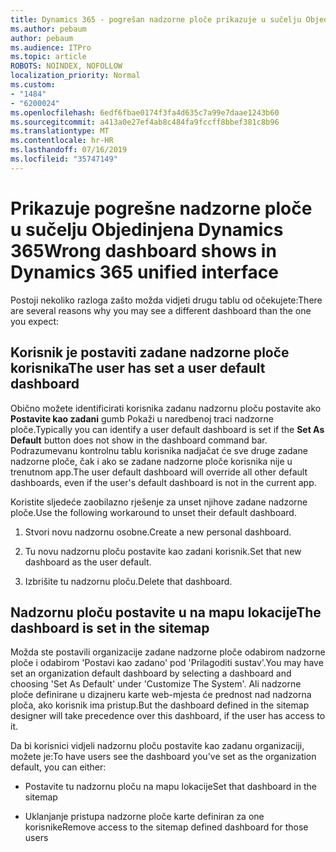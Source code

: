 ```yaml
---
title: Dynamics 365 - pogrešan nadzorne ploče prikazuje u sučelju Objedinjena Dynamics 365
ms.author: pebaum
author: pebaum
ms.audience: ITPro
ms.topic: article
ROBOTS: NOINDEX, NOFOLLOW
localization_priority: Normal
ms.custom:
- "1484"
- "6200024"
ms.openlocfilehash: 6edf6fbae0174f3fa4d635c7a99e7daae1243b60
ms.sourcegitcommit: a413a0e27ef4ab8c484fa9fccff8bbef381c8b96
ms.translationtype: MT
ms.contentlocale: hr-HR
ms.lasthandoff: 07/16/2019
ms.locfileid: "35747149"
---
```

# <a name="wrong-dashboard-shows-in-dynamics-365-unified-interface"></a><span data-ttu-id="8b189-102">Prikazuje pogrešne nadzorne ploče u sučelju Objedinjena Dynamics 365</span><span class="sxs-lookup"><span data-stu-id="8b189-102">Wrong dashboard shows in Dynamics 365 unified interface</span></span>

<span data-ttu-id="8b189-103">Postoji nekoliko razloga zašto možda vidjeti drugu tablu od očekujete:</span><span class="sxs-lookup"><span data-stu-id="8b189-103">There are several reasons why you may see a different dashboard than the one you expect:</span></span>

## <a name="the-user-has-set-a-user-default-dashboard"></a><span data-ttu-id="8b189-104">Korisnik je postaviti zadane nadzorne ploče korisnika</span><span class="sxs-lookup"><span data-stu-id="8b189-104">The user has set a user default dashboard</span></span> 

<span data-ttu-id="8b189-105">Obično možete identificirati korisnika zadanu nadzornu ploču postavite ako **Postavite kao zadani** gumb Pokaži u naredbenoj traci nadzorne ploče.</span><span class="sxs-lookup"><span data-stu-id="8b189-105">Typically you can identify a user default dashboard is set if the **Set As Default** button does not show in the dashboard command bar.</span></span> <span data-ttu-id="8b189-106">Podrazumevanu kontrolnu tablu korisnika nadjačat će sve druge zadane nadzorne ploče, čak i ako se zadane nadzorne ploče korisnika nije u trenutnom app.</span><span class="sxs-lookup"><span data-stu-id="8b189-106">The user default dashboard will override all other default dashboards, even if the user's default dashboard is not in the current app.</span></span>

<span data-ttu-id="8b189-107">Koristite sljedeće zaobilazno rješenje za unset njihove zadane nadzorne ploče.</span><span class="sxs-lookup"><span data-stu-id="8b189-107">Use the following workaround to unset their default dashboard.</span></span>

1. <span data-ttu-id="8b189-108">Stvori novu nadzornu osobne.</span><span class="sxs-lookup"><span data-stu-id="8b189-108">Create a new personal dashboard.</span></span>

2. <span data-ttu-id="8b189-109">Tu novu nadzornu ploču postavite kao zadani korisnik.</span><span class="sxs-lookup"><span data-stu-id="8b189-109">Set that new dashboard as the user default.</span></span>

3. <span data-ttu-id="8b189-110">Izbrišite tu nadzornu ploču.</span><span class="sxs-lookup"><span data-stu-id="8b189-110">Delete that dashboard.</span></span>

## <a name="the-dashboard-is-set-in-the-sitemap"></a><span data-ttu-id="8b189-111">Nadzornu ploču postavite u na mapu lokacije</span><span class="sxs-lookup"><span data-stu-id="8b189-111">The dashboard is set in the sitemap</span></span>

<span data-ttu-id="8b189-112">Možda ste postavili organizacije zadane nadzorne ploče odabirom nadzorne ploče i odabirom 'Postavi kao zadano' pod 'Prilagoditi sustav'.</span><span class="sxs-lookup"><span data-stu-id="8b189-112">You may have set an organization default dashboard by selecting a dashboard and choosing 'Set As Default' under 'Customize The System'.</span></span> <span data-ttu-id="8b189-113">Ali nadzorne ploče definirane u dizajneru karte web-mjesta će prednost nad nadzorna ploča, ako korisnik ima pristup.</span><span class="sxs-lookup"><span data-stu-id="8b189-113">But the dashboard defined in the sitemap designer will take precedence over this dashboard, if the user has access to it.</span></span>

<span data-ttu-id="8b189-114">Da bi korisnici vidjeli nadzornu ploču postavite kao zadanu organizaciji, možete je:</span><span class="sxs-lookup"><span data-stu-id="8b189-114">To have users see the dashboard you've set as the organization default, you can either:</span></span>

* <span data-ttu-id="8b189-115">Postavite tu nadzornu ploču na mapu lokacije</span><span class="sxs-lookup"><span data-stu-id="8b189-115">Set that dashboard in the sitemap</span></span>

* <span data-ttu-id="8b189-116">Uklanjanje pristupa nadzorne ploče karte definiran za one korisnike</span><span class="sxs-lookup"><span data-stu-id="8b189-116">Remove access to the sitemap defined dashboard for those users</span></span>
